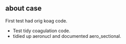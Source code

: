 ## about case

First test had orig koag code. 
- Test tidy coagulation code.
- tidied up aeronucl and documented aero_sectional. 